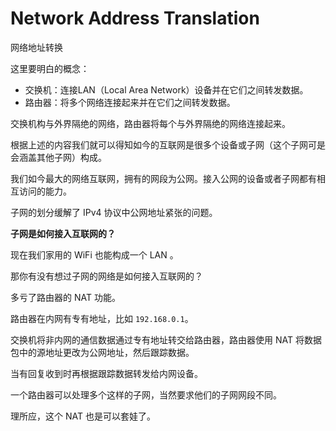 # Network Address Translation

网络地址转换

这里要明白的概念：

- 交换机：连接LAN（Local Area Network）设备并在它们之间转发数据。
- 路由器：将多个网络连接起来并在它们之间转发数据。

交换机构与外界隔绝的网络，路由器将每个与外界隔绝的网络连接起来。

根据上述的内容我们就可以得知如今的互联网是很多个设备或子网（这个子网可是会涵盖其他子网）构成。

我们如今最大的网络互联网，拥有的网段为公网。接入公网的设备或者子网都有相互访问的能力。

子网的划分缓解了 IPv4 协议中公网地址紧张的问题。

**子网是如何接入互联网的？**

现在我们家用的 WiFi 也能构成一个 LAN 。

那你有没有想过子网的网络是如何接入互联网的？

多亏了路由器的 NAT 功能。

路由器在内网有专有地址，比如 `192.168.0.1`。

交换机将非内网的通信数据通过专有地址转交给路由器，路由器使用 NAT 将数据包中的源地址更改为公网地址，然后跟踪数据。

当有回复收到时再根据跟踪数据转发给内网设备。

一个路由器可以处理多个这样的子网，当然要求他们的子网网段不同。

理所应，这个 NAT 也是可以套娃了。